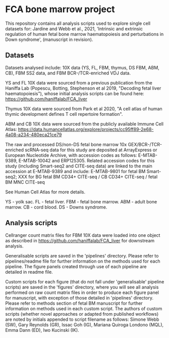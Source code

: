 # FCA bone marrow project

This repository contains all analysis scripts used to explore single cell datasets for: Jardine and Webb et al., 2021, 'Intrinsic and extrinsic regulation of human fetal bone marrow haematopoiesis and perturbations in Down syndrome', (manuscript in revision).

## Datasets 

Datasets analysed include: 10X data (YS, FL, FBM, thymus, DS FBM, ABM, CB), FBM SS2 data, and FBM BCR-/TCR-enriched VDJ data.

YS and FL 10X data were sourced from a previous publication from the Haniffa Lab (Popescu, Botting, Stephenson et al 2019, "Decoding fetal liver haematopoiesis"), whose initial analysis scripts can be found here: https://github.com/haniffalab/FCA_liver

Thymus 10X data were sourced from Park et al 2020, "A cell atlas of human thymic development defines T cell repertoire formation".

ABM and CB 10X data were sourced from the publicly available Immune Cell Atlas: https://data.humancellatlas.org/explore/projects/cc95ff89-2e68-4a08-a234-480eca21ce79

The raw and processed DS/non-DS fetal bone marrow 10x GEX/BCR-/TCR-enriched scRNA-seq data for this study are deposited at ArrayExpress or European Nucleotide Archive, with accession codes as follows: E-MTAB-9389, E-MTAB-10042 and ERP125305. Related accession codes for this study (including Smart-seq2 and CITE-seq data) are linked to the main accession at E-MTAB-9389 and include: E-MTAB-9801 for fetal BM Smart-seq2; XXX for BG fetal BM CD34+ CITE-seq / CB CD34+ CITE-seq / fetal BM MNC CITE-seq

See Human Cell Atlas for more details.

YS - yolk sac. FL - fetal liver. FBM - fetal bone marrow. ABM - adult bone marrow. CB - cord blood. DS - Downs syndrome.

## Analysis scripts

Cellranger count matrix files for FBM 10X data were loaded into one object as described in https://github.com/haniffalab/FCA_liver for downstream analysis. 

Generalisable scripts are saved in the 'pipelines' directory. Please refer to pipelines/readme file for further information on the methods used for each pipeline. The figure panels created through use of each pipeline are detailed in readme file.

Custom scripts for each figure (that do not fall under 'generalisable' pipeline scripts) are saved in the 'figures' directory, where you will see all analysis performed on raw count matrix files in order to produce each figure panel for manuscript, with exception of those detailed in 'pipelines' directory. Please refer to methods section of fetal BM manuscript for further information on methods used in each custom script. The authors of custom scripts (whether novel approaches or adapted from published workflows) are noted by initials appended to script filename as follows: Simone Webb (SW), Gary Reynolds (GR), Issac Goh (IG), Mariana Quiroga Londono (MQL), Emma Dann (ED), Iwo Kucinski (IK).
